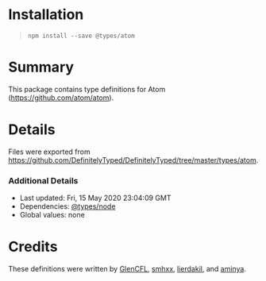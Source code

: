 # Installation
> `npm install --save @types/atom`

# Summary
This package contains type definitions for Atom (https://github.com/atom/atom).

# Details
Files were exported from https://github.com/DefinitelyTyped/DefinitelyTyped/tree/master/types/atom.

### Additional Details
 * Last updated: Fri, 15 May 2020 23:04:09 GMT
 * Dependencies: [@types/node](https://npmjs.com/package/@types/node)
 * Global values: none

# Credits
These definitions were written by [GlenCFL](https://github.com/GlenCFL), [smhxx](https://github.com/smhxx), [lierdakil](https://github.com/lierdakil), and [aminya](https://github.com/aminya).
